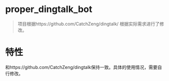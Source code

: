 # proper_dingtalk_bot

>项目根据https://github.com/CatchZeng/dingtalk/ 根据实际需求进行了修改。

# 特性
和https://github.com/CatchZeng/dingtalk保持一致。具体的使用情况，需要自行修改。
